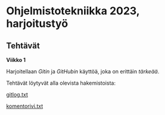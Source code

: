 # Ohjelmistotekniikka 2023, harjoitustyö

## Tehtävät

**Viikko 1**

Harjoitellaan *Gitin* ja *GitHubin* käyttöä, joka on erittäin _tärkeää_.

Tehtävät löytyvät alla olevista hakemistoista:

[gitlog.txt](https://github.com/syrvil/ot-harjoitustyo/tree/master/laskarit/viikko1/gitlog.txt)

[komentorivi.txt](https://github.com/syrvil/ot-harjoitustyo/tree/master/laskarit/viikko1/komentorivi.txt)
